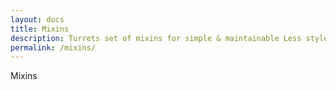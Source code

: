 ```yaml
---
layout: docs
title: Mixins
description: Turrets set of mixins for simple & maintainable Less styles, as well as a collection of mixins for cross browser compatability of CSS3 properties
permalink: /mixins/
---
```


Mixins
